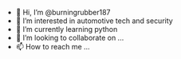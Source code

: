 - 👋 Hi, I’m @burningrubber187
- 👀 I’m interested in automotive tech and security
- 🌱 I’m currently learning python
- 💞️ I’m looking to collaborate on ...
- 📫 How to reach me ...

<!---
burningrubber187/burningrubber187 is a ✨ special ✨ repository because its `README.md` (this file) appears on your GitHub profile.
You can click the Preview link to take a look at your changes.
--->
